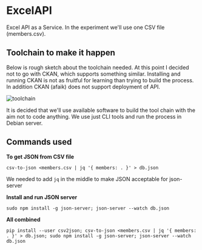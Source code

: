 # ExcelAPI
Excel API as a Service. In the experiment we'll use one CSV file (members.csv). 

## Toolchain to make it happen

Below is rough sketch about the toolchain needed. At this point I decided not to go with CKAN, which supports something similar. Installing and running CKAN is not as fruitful for learning than trying to build the process. In addition CKAN (afaik) does not support deployment of API. 

![toolchain](https://raw.githubusercontent.com/APIOps/ExcelAPI/master/images/rapidAPI.png)

It is decided that we'll use available software to build the tool chain with the aim not to code anything. We use just CLI tools and run the process in Debian server. 

## Commands used

**To get JSON from CSV file**


``` csv-to-json <members.csv | jq '{ members: . }' > db.json ``` 

We needed to add ```jq``` in the middle to make JSON acceptable for json-server


**Install and run JSON server**

``` sudo npm install -g json-server; json-server --watch db.json ```

**All combined**

``` pip install --user csv2json; csv-to-json <members.csv | jq '{ members: . }' > db.json; sudo npm install -g json-server; json-server --watch db.json ```
